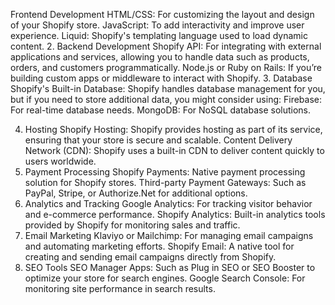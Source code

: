 Frontend Development
HTML/CSS: For customizing the layout and design of your Shopify store.
JavaScript: To add interactivity and improve user experience.
Liquid: Shopify's templating language used to load dynamic content.
2. Backend Development
Shopify API: For integrating with external applications and services, allowing you to handle data such as products, orders, and customers programmatically.
Node.js or Ruby on Rails: If you’re building custom apps or middleware to interact with Shopify.
3. Database
Shopify's Built-in Database: Shopify handles database management for you, but if you need to store additional data, you might consider using:
Firebase: For real-time database needs.
MongoDB: For NoSQL database solutions.

4. Hosting
Shopify Hosting: Shopify provides hosting as part of its service, ensuring that your store is secure and scalable.
Content Delivery Network (CDN): Shopify uses a built-in CDN to deliver content quickly to users worldwide.
5. Payment Processing
Shopify Payments: Native payment processing solution for Shopify stores.
Third-party Payment Gateways: Such as PayPal, Stripe, or Authorize.Net for additional options.
6. Analytics and Tracking
Google Analytics: For tracking visitor behavior and e-commerce performance.
Shopify Analytics: Built-in analytics tools provided by Shopify for monitoring sales and traffic.
7. Email Marketing
Klaviyo or Mailchimp: For managing email campaigns and automating marketing efforts.
Shopify Email: A native tool for creating and sending email campaigns directly from Shopify.
8. SEO Tools
SEO Manager Apps: Such as Plug in SEO or SEO Booster to optimize your store for search engines.
Google Search Console: For monitoring site performance in search results.